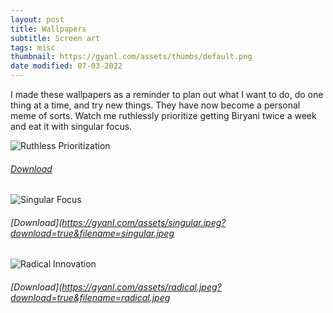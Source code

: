 ```yaml
---
layout: post
title: Wallpapers
subtitle: Screen art
tags: misc
thumbnail: https://gyanl.com/assets/thumbs/default.png
date modified: 07-03-2022
---
```


I made these wallpapers as a reminder to plan out what I want to do, do one thing at a time, and try new things. They have now become a personal meme of sorts. Watch me ruthlessly prioritize getting Biryani twice a week and eat it with singular focus.

![Ruthless Prioritization](https://gyanl.com/assets/ruthless.jpeg)
###### [Download](https://gyanl.com/assets/ruthless.jpeg?download=true&filename=ruthless.jpeg)

![Singular Focus](https://gyanl.com/assets/singular.jpeg)
###### [Download](https://gyanl.com/assets/singular.jpeg?download=true&filename=singular.jpeg

![Radical Innovation](https://gyanl.com/assets/radical.jpeg)
###### [Download](https://gyanl.com/assets/radical.jpeg?download=true&filename=radical.jpeg
